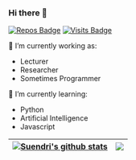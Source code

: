 ### Hi there 👋

[![Repos Badge](https://badges.pufler.dev/repos/suendri)](https://github.com/suendri?tab=repositories)
[![Visits Badge](https://badges.pufler.dev/visits/suendri/suendri)](https://badges.pufler.dev)


🔭 I’m currently working as:
- Lecturer
- Researcher
- Sometimes Programmer

🌱 I’m currently learning:
- Python
- Artificial Intelligence
- Javascript

| <a href="https://github.com/suendri/github-readme-stats"><img align="center" src="https://github-readme-stats.vercel.app/api?username=suendri&show_icons=true&include_all_commits=true&theme=buefy&hide_border=true" alt="Suendri's github stats" /></a> | <a href="https://github.com/suendri/github-readme-stats"><img align="center" src="https://github-readme-stats.vercel.app/api/top-langs/?username=suendri&layout=compact&theme=buefy&hide_border=true" /></a> |
| ------------- | ------------- |
